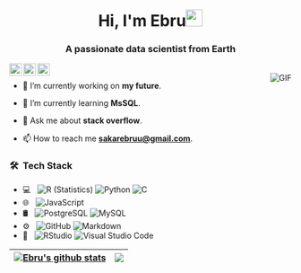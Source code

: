 <h1 align="center">Hi, I'm Ebru<img src="https://raw.githubusercontent.com/iampavangandhi/iampavangandhi/master/gifs/Hi.gif" width="30px"></h1>
<h3 align="center">A passionate data scientist from Earth</h3>

<a href="https://www.linkedin.com/in/ebru-şakar/">
  <img align="left" alt="Ebru's Linkedin" width="22px" src="https://cdn.jsdelivr.net/npm/simple-icons@v3/icons/linkedin.svg" />
</a>
<a href="https://github.com/ebrusakar">
  <img align="left" alt="Ebru's Github" width="22px" src="https://cdn.jsdelivr.net/npm/simple-icons@v3/icons/github.svg" />
</a>
<a href="https://www.hackerrank.com/sakarebruu">
  <img align="left" alt="Ebru's Hackerrank" width="22px" src="https://cdn.jsdelivr.net/npm/simple-icons@v3/icons/hackerrank.svg" />
</a>
<br />
<img align="right" alt="GIF" src="https://media.giphy.com/media/13HgwGsXF0aiGY/giphy.gif" />

- 🔭 I’m currently working on **my future**.

- 🌱 I’m currently learning **MsSQL**.

- 💬 Ask me about **stack overflow**.

- 📫 How to reach me **sakarebruu@gmail.com**.

<h3> 🛠 &nbsp;Tech Stack</h3>

- 💻 &nbsp;
  ![R (Statistics)](https://img.shields.io/badge/-R-333333?style=flat&logo=R&logoColor=276DC3)                                                                                     ![Python](http://img.shields.io/badge/-Python-3776AB?style=flat-square&logo=python&logoColor=ffffff)
  ![C](http://img.shields.io/badge/-C-A8B9CC?style=flat-square&logo=c&logoColor=ffffff)
- 🌐 &nbsp;
  ![JavaScript](https://img.shields.io/badge/-JavaScript-%23F7DF1C?style=flat-square&logo=javascript&logoColor=000000&labelColor=%23F7DF1C&color=%23FFCE5A)  
- 🛢 &nbsp;
  ![PostgreSQL](https://img.shields.io/badge/PostgreSQL-316192?style=for-the-badge&logo=postgresql&logoColor=white)
  ![MySQL](https://img.shields.io/badge/-MySQL-333333?style=flat&logo=mysql) 
- ⚙️ &nbsp;
  ![GitHub](https://img.shields.io/badge/-GitHub-181717?style=flat-square&logo=github)
  ![Markdown](https://img.shields.io/badge/-Markdown-000000?style=flat-square&logo=markdown)
- 🔧 &nbsp;
  ![RStudio](https://img.shields.io/badge/-RStudio-333333?style=flat&logo=rstudio)
  ![Visual Studio Code](http://img.shields.io/badge/-VS%20Code-007ACC?style=flat-square&logo=visual-studio-code&logoColor=ffffff) 

| <a href="https://github.com/ebrusakar/github-readme-stats"><img align="center" src="https://github-readme-stats.vercel.app/api?username=ebrusakar&show_icons=true&include_all_commits=true&theme=buefy&hide_border=true" alt="Ebru's github stats" /></a> | <a href="https://github.com/ebrusakar/github-readme-stats"><img align="center" src="https://github-readme-stats.vercel.app/api/top-langs/?username=ebrusakar&hide=jupyter%20notebook&langs_count=5&layout=compact&theme=buefy&hide_border=true" /></a> |
| ------------- | ------------- |


